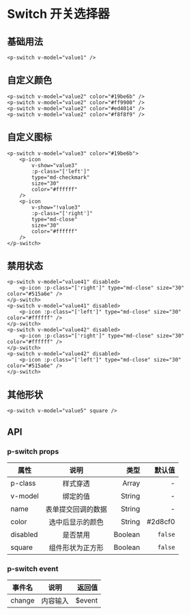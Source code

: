 # Switch 开关选择器

<preview path="switch"/>

## 基础用法

```vue
<p-switch v-model="value1" />
```

## 自定义颜色

```vue
<p-switch v-model="value2" color="#19be6b" />
<p-switch v-model="value2" color="#ff9900" />
<p-switch v-model="value2" color="#ed4014" />
<p-switch v-model="value2" color="#f8f8f9" />
```

## 自定义图标

```vue
<p-switch v-model="value3" color="#19be6b">
    <p-icon
        v-show="value3"
        :p-class="['left']"
        type="md-checkmark"
        size="30"
        color="#ffffff"
    />
    <p-icon
        v-show="!value3"
        :p-class="['right']"
        type="md-close"
        size="30"
        color="#ffffff"
    />
</p-switch>
```

## 禁用状态

```vue
<p-switch v-model="value41" disabled>
    <p-icon :p-class="['right']" type="md-close" size="30" color="#515a6e" />
</p-switch>
<p-switch v-model="value41" disabled>
    <p-icon :p-class="['left']" type="md-close" size="30" color="#ffffff" />
</p-switch>
<p-switch v-model="value42" disabled>
    <p-icon :p-class="['right']" type="md-close" size="30" color="#ffffff" />
</p-switch>
<p-switch v-model="value42" disabled>
    <p-icon :p-class="['left']" type="md-close" size="30" color="#515a6e" />
</p-switch>
```

## 其他形状

```vue
<p-switch v-model="value5" square />
```

## API

### p-switch props

| 属性     |        说明        |    类型 |  默认值 |
| -------- | :----------------: | ------: | ------: |
| p-class  |      样式穿透      |   Array |       - |
| v-model  |      绑定的值      |  String |       - |
| name     | 表单提交回调的数据 |  String |       - |
| color    |  选中后显示的颜色  |  String | #2d8cf0 |
| disabled |      是否禁用      | Boolean | `false` |
| square   |  组件形状为正方形  | Boolean | `false` |

### p-switch event

| 事件名 |   说明   |  返回值 |
| ------ | :------: | ------: |
| change | 内容输入 | \$event |

